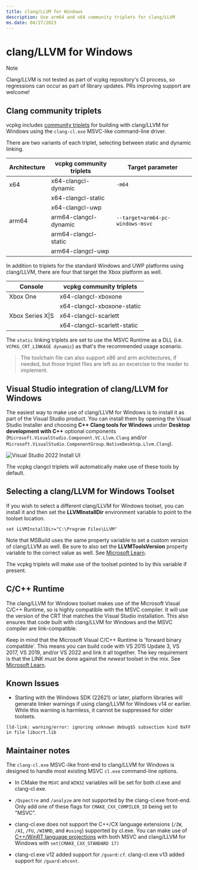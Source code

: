 ```yaml
---
title: clang/LLVM for Windows 
description: Use arm64 and x64 community triplets for clang/LLVM
ms.date: 04/27/2023
---
```

# clang/LLVM for Windows

> [!NOTE]
> Clang/LLVM is not tested as part of vcpkg repository's CI process, so regressions can occur as part of library updates. PRs improving support are welcome!

## Clang community triplets

vcpkg includes [community triplets](https://github.com/microsoft/vcpkg/tree/master/triplets/community) for building with clang/LLVM for Windows using the ``clang-cl.exe`` MSVC-like command-line driver.

There are two variants of each triplet, selecting between static and dynamic linking.

| Architecture | vcpkg community triplets   | Target parameter                   |
|--------------|----------------------------|------------------------------------|
| x64          | x64-clangcl-dynamic        | ``-m64``                           |
|              | x64-clangcl-static         |                                    |
|              | x64-clangcl-uwp            |                                    |
| arm64        | arm64-clangcl-dynamic      | ``--target=arm64-pc-windows-msvc`` |
|              | arm64-clangcl-static       |                                    |
|              | arm64-clangcl-uwp          |                                    |

In addition to triplets for the standard Windows and UWP platforms using clang/LLVM, there are four that target the Xbox platform as well.

| Console          | vcpkg community triplets     |
|------------------|------------------------------|
| Xbox One         | x64-clangcl-xboxone          |
|                  | x64-clangcl-xboxone-static   |
| Xbox Series X\|S | x64-clangcl-scarlett         |
|                  | x64-clangcl-scarlett-static  |

The ``static`` linking triplets are set to use the MSVC Runtime as a DLL (i.e. ``VCPKG_CRT_LINKAGE dynamic``) as that's the recommended usage scenario.

> The toolchain file can also support x86 and arm architectures, if needed, but those triplet files are left as an excercise to the reader to implement.

## Visual Studio integration of clang/LLVM for Windows

The easiest way to make use of clang/LLVM for Windows is to install it as part of the Visual Studio product. You can install them by opening the Visual Studio Installer and choosing **C++ Clang tools for Windows** under **Desktop development with C++** optional components (``Microsoft.VisualStudio.Component.VC.Llvm.Clang`` and/or ``Microsoft.VisualStudio.ComponentGroup.NativeDesktop.Llvm.Clang``). 

![Visual Studio 2022 Install UI](/cpp/build/media/clang-install-vs2022.png)

The vcpkg clangcl triplets will automatically make use of these tools by default.

## Selecting a clang/LLVM for Windows Toolset

If you wish to select a different clang/LLVM for Windows toolset, you can install it and then set the **LLVMInstallDir** environment variable to point to the toolset location.

```
set LLVMInstallDir="C:\Program Files\LLVM"
```

Note that MSBuild uses the same property variable to set a custom version of clang/LLVM as well. Be sure to also set the **LLVMToolsVersion** property variable to the correct value as well. See [Microsoft Learn](/cpp/build/clang-support-msbuild#custom_llvm_location).

The vcpkg triplets will make use of the toolset pointed to by this variable if present.

## C/C++ Runtime

The clang/LLVM for Windows toolset makes use of the Microsoft Visual C/C++ Runtime, so is highly compatible with the MSVC compiler. It will use the version of the CRT that matches the Visual Studio installation. This also ensures that code built with clang/LLVM for Windows and the MSVC compiler are link-compatible.

Keep in mind that the Microsoft Visual C/C++ Runtime is 'forward binary compatible'. This means you can build code with VS 2015 Update 3, VS 2017, VS 2019, and/or VS 2022 and link it all together. The key requirement is that the LINK must be done against the *newest* toolset in the mix. See [Microsoft Learn](/cpp/porting/binary-compat-2015-2017).

## Known Issues

* Starting with the Windows SDK (22621) or later, platform libraries will generate linker warnings if using clang/LLVM for Windows v14 or earlier. While this warning is harmless, it cannot be suppressed for older toolsets.

```
lld-link: warning/error: ignoring unknown debug$S subsection kind 0xFF in file libucrt.lib
```

## Maintainer notes

The ``clang-cl.exe`` MSVC-like front-end to clang/LLVM for Windows is designed to handle most existing MSVC ``cl.exe`` command-line options.

* In CMake the ``MSVC`` and ``WIN32`` variables will be set for both cl.exe and clang-cl.exe.

* ``/Qspectre`` and ``/analyze`` are not supported by the clang-cl.exe front-end. Only add one of these flags for ``CMAKE_CXX_COMPILER_ID`` being set to "MSVC".

* clang-cl.exe does not support the C++/CX language extensions (``/ZW``, ``/AI``, ``/FU``, ``/WINMD``, and ``#using``) supported by cl.exe. You can make use of [C++/WinRT language projections](/windows/uwp/cpp-and-winrt-apis/) with both MSVC and clang/LLVM for Windows with `set(CMAKE_CXX_STANDARD 17)`

* clang-cl.exe v12 added support for ``/guard:cf``. clang-cl.exe v13 added support for ``/guard:ehcont``.

